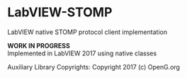 # LabVIEW-STOMP
LabVIEW native STOMP protocol client implementation

<b>WORK IN PROGRESS</b><br>
Implemented in LabVIEW 2017 using native classes


Auxiliary Library Copyrights:
Copyright 2017 (c) OpenG.org
